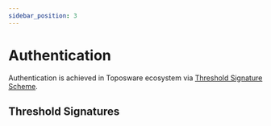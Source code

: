```yaml
---
sidebar_position: 3
---
```


# Authentication

Authentication is achieved in Toposware ecosystem via [Threshold Signature Scheme](https://link.springer.com/chapter/10.1007/3-540-68339-9_31).

## Threshold Signatures

